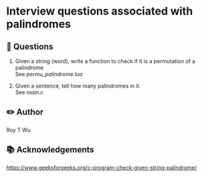 # Interview questions associated with palindromes


📝 Questions
------------

1. Given a string (word), write a function to check if it is a permutation of a palindrome  
   See *permu_palindrome.lua* 
   
2. Given a sentence, tell how many palindromes in it.  
   See *main.c*  




✏️ Author
----------
Roy T Wu


📚 Acknowledgements
--------------------
https://www.geeksforgeeks.org/c-program-check-given-string-palindrome/
